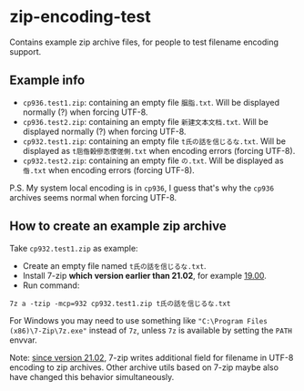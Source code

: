 # zip-encoding-test
Contains example zip archive files, for people to test filename encoding support.

## Example info

- `cp936.test1.zip`: containing an empty file `胭脂.txt`. Will be displayed normally (?) when forcing UTF-8.
- `cp936.test2.zip`: containing an empty file `新建文本文档.txt`. Will be displayed normally (?) when forcing UTF-8.
- `cp932.test1.zip`: containing an empty file `t氏の話を信じるな.txt`. Will be displayed as `t巵偺榖傪怣偠傞側.txt` when encoding errors (forcing UTF-8).
- `cp932.test2.zip`: containing an empty file `の.txt`. Will be displayed as `偺.txt` when encoding errors (forcing UTF-8).

P.S. My system local encoding is in `cp936`, I guess that's why the `cp936` archives seems normal when forcing UTF-8.

## How to create an example zip archive

Take `cp932.test1.zip` as example:
- Create an empty file named `t氏の話を信じるな.txt`.
- Install 7-zip **which version earlier than 21.02**, for example [19.00](https://sourceforge.net/projects/sevenzip/files/7-Zip/19.00/).
- Run command:
```
7z a -tzip -mcp=932 cp932.test1.zip t氏の話を信じるな.txt
```
For Windows you may need to use something like `"C:\Program Files (x86)\7-Zip\7z.exe"` instead of `7z`, unless `7z` is available by setting the `PATH` envvar.

Note: [since version 21.02](https://www.7-zip.org/history.txt), 7-zip writes additional field for filename in UTF-8 encoding to zip archives.
Other archive utils based on 7-zip maybe also have changed this behavior simultaneously.
